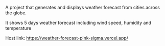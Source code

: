 A project that generates and displays weather forecast from cities across the globe.

It shows 5 days weather forecast including wind speed, humidity and temperature

Host link: https://weather-forecast-pink-sigma.vercel.app/